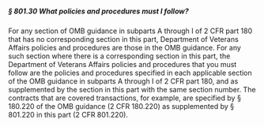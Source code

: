 ##### § 801.30 What policies and procedures must I follow? #####

For any section of OMB guidance in subparts A through I of 2 CFR part 180 that has no corresponding section in this part, Department of Veterans Affairs policies and procedures are those in the OMB guidance. For any such section where there is a corresponding section in this part, the Department of Veterans Affairs policies and procedures that you must follow are the policies and procedures specified in each applicable section of the OMB guidance in subparts A through I of 2 CFR part 180, and as supplemented by the section in this part with the same section number. The contracts that are covered transactions, for example, are specified by § 180.220 of the OMB guidance (2 CFR 180.220) as supplemented by § 801.220 in this part (2 CFR 801.220).